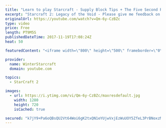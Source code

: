 ```yaml
---
title: "Learn to play Starcraft - Supply Block Tips + The Five Second Rule (Basic Guide & Tutorial)"
excerpt: "Starcraft 2: Legacy of the Void - Please give me feedback on this general video style/commentary, hopefully it helps you guys out!  Can very easily make more on different concepts if it is the right direction!  Sc2ReplayStats - http://www.sc2replaystats.com"
originalUrl: https://youtube.com/watch?v=Qm-6y-CzBZc
type: video
price: Free
length: PT9M5S
publishedDateTime: 2017-11-19T17:08:24Z
heat: 50

featuredContent: "<iframe width=\"800\" height=\"500\" frameborder=\"0\" src=\"https://www.youtube.com/embed/Qm-6y-CzBZc\" allow=\"accelerometer; autoplay; encrypted-media; gyroscope; picture-in-picture\" allowfullscreen></iframe>"

provider:
  name: WinterStarcraft
  domain: youtube.com

topics:
  - StarCraft 2

images:
  - url: https://i.ytimg.com/vi/Qm-6y-CzBZc/maxresdefault.jpg
    width: 1280
    height: 720
    isCached: true

secured: "k7jY9+Pa6oQBsQU2Vt64Woi6gK2txQN1eYUjwVxjEzWuUOY5ZfeL3PrBNoxzMQMzG5rKlmFaXzJHVos/+0G/wnGVwNqc/JMWg1Jzr2AP4u2S5Gq7eB+B0perDEH1TYnRTgK41pto9hZqv0xy46NX2h/SVVmhpTbBudrJS/gXOuCJZ3mjOCgTn7rqb9Cq5ALAvA7B7w8sEBD0PQ58bv8rbM12+2TCzXW2cOOgs34+fNZ7r95n66AAcQKNgF2wtBJTiLRm9FimcoiknwnBv4XpFxpl+ZOQMBcv0CgyzNZaBWvnO4nBccHcEDkYwOpXjRi0OrOYTZmBpqJ5Ed3GoAKx70kj2wk+J2xngj+PHD9030x1EXzlxy5RMCe7SSda6p1U3rGxdiTYl9AqaMKdw1C3mMCAqs5O/txHDu5ag5pTj5g=;qFETxdG6QZbHyCZ7mKaOIg=="
---
```


